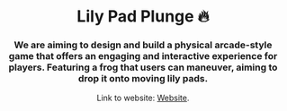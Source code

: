 <h1 align="center"> Lily Pad Plunge 🔥 </h1> 
<h3 align="center"> We are aiming to design and build a physical arcade-style game that offers an engaging and interactive experience for players. Featuring a frog that users can maneuver, aiming to drop it onto moving lily pads. </h3>


<p align="center">Link to website: <a href="https://lilypadplunge.netlify.app/home">Website</a>.</p>

<p align="center"> 
    <a href="https://ttalphakappa.github.io" target="_blank">
  </a>
</p>
